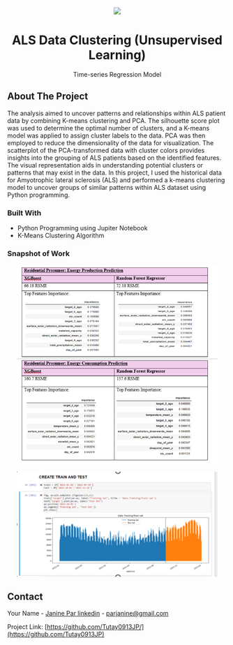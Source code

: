 <!-- PROJECT LOGO -->
<br />
<div align="center">
<p align="center">
  <img width="460" height="auto" src="https://github.com/Tutay0913JP/portfolio/blob/master/images/als.png">
</p>


  <h1 align="center">ALS Data Clustering (Unsupervised Learning)</h1>
  <p align="center">
     Time-series Regression Model 
  </p>
</div>

<!-- ABOUT THE PROJECT -->
## About The Project

The analysis aimed to uncover patterns and relationships within ALS patient data by combining K-means clustering and PCA. The silhouette score plot was used to determine the optimal number of clusters, and a K-means model was applied to assign cluster labels to the data. PCA was then employed to reduce the dimensionality of the data for visualization. The scatterplot of the PCA-transformed data with cluster colors provides insights into the grouping of ALS patients based on the identified features. The visual representation aids in understanding potential clusters or patterns that may exist in the data.
In this project, I used the historical data for Amyotrophic lateral sclerosis (ALS) and performed a k-means clustering model to uncover groups of similar patterns within ALS dataset using Python programming. 


### Built With
* Python Programming using Jupiter Notebook
* K-Means Clustering Algorithm


### Snapshot of Work

<p align="center">
  <img width="460" height="auto" src="https://github.com/Tutay0913JP/DataScienceWork/blob/main/images/ResultTimeseriesRegression.png">
</p>

<p align="center">
  <img width="460" height="auto" src="https://github.com/Tutay0913JP/DataScienceWork/blob/main/images/prosumer1.png">
</p>

<!-- CONTACT -->
## Contact

Your Name - [Janine Par linkedin](https://www.linkedin.com/in/janine-par-a0753a2b8) - parjanine@gmail.com

Project Link: [https://github.com/Tutay0913JP/](https://github.com/Tutay0913JP)

